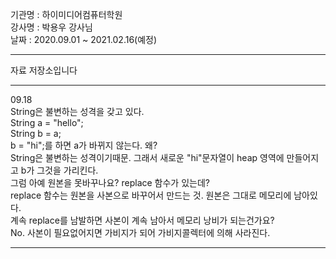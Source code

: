 기관명 : 하이미디어컴퓨터학원  
강사명 : 박용우 강사님  
날짜   : 2020.09.01 ~ 2021.02.16(예정)  

---
자료 저장소입니다

---
09.18  
String은 불변하는 성격을 갖고 있다.  
String a = "hello";  
String b = a;  
b = "hi";를 하면 a가 바뀌지 않는다. 왜?  
String은 불변하는 성격이기때문. 그래서 새로운 "hi"문자열이 heap 영역에 만들어지고 b가 그것을 가리킨다.  
그럼 아예 원본을 못바꾸나요? replace 함수가 있는데?  
replace 함수는 원본을 사본으로 바꾸어서 만드는 것. 원본은 그대로 메모리에 남아있다.  
계속 replace를 남발하면 사본이 계속 남아서 메모리 낭비가 되는건가요?  
No. 사본이 필요없어지면 가비지가 되어 가비지콜렉터에 의해 사라진다.

---
